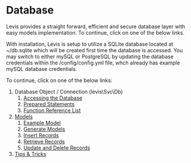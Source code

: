 
# Database

Levis provides a straight forward, efficient and secure database layer with easy models implementation.  To continue, click on one of the below links.

With installation, Levis is setup to utilize a SQLite database located at ~/db.sqlite which will be created first time the database is accessed.  You may switch to either mySQL or PostgreSQL by updating the database credentials within the /config/config.yml file, whch already has example mySQL database credentials.

To continue, click on one of the below links:

1. Database Object / Connection (levis\Svc\Db)
    1. [Accessing the Database](db/access.md)
    2. [Prepared Statements](db/placeholders.md)
    3. [Function Reference List](../classes/svc/db/index.md)
2. [Models](models/index.md)
    1. [Example Model](example.md)
    2. [Generate Models](generate.md)
    3. [Insert Records](insert.md)
    4. [Retrieve Records](select.md)
    5. [Update and Delete Records](update.md)
3. [Tips &amp; Tricks](tips.md)




